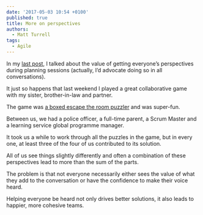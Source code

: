 ```yaml
---
date: '2017-05-03 10:54 +0100'
published: true
title: More on perspectives
authors:
  - Matt Turrell
tags:
  - Agile
---
```

In my [last post](https://unboxed.co/blog/what-s-in-a-story-point-achieving-consensus-over-compromise/), I talked about the value of getting everyone’s perspectives during planning sessions (actually, I’d advocate doing so in all conversations).<br/>

It just so happens that last weekend I played a great collaborative game with my sister, brother-in-law and partner.<br/>

The game was [a boxed escape the room puzzler](https://www.amazon.co.uk/Thames-Kosmos-692681-EXiT-Abandoned/dp/B06WP2G52Z/ref=sr_1_2?s=kids&ie=UTF8&qid=1491903019&sr=1-2&keywords=exit+the+game) and was super-fun.<br/>

Between us, we had a police officer, a full-time parent, a Scrum Master and a learning service global programme manager.<br/>

It took us a while to work through all the puzzles in the game, but in every one, at least three of the four of us contributed to its solution.<br/>

All of us see things slightly differently and often a combination of these perspectives lead to more than the sum of the parts.<br/>

The problem is that not everyone necessarily either sees the value of what they add to the conversation or have the confidence to make their voice heard.<br/>

Helping everyone be heard not only drives better solutions, it also leads to happier, more cohesive teams.


